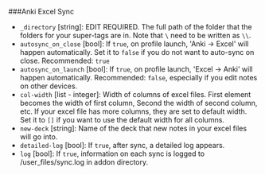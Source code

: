 ###Anki Excel Sync

- `_directory` [string]: EDIT REQUIRED. The full path of the folder that the folders for your super-tags are in. Note that `\` need to be written as `\\`.
- `autosync_on_close` [bool]: If `true`, on profile launch, 'Anki -> Excel' will happen automatically. Set it to `false` if you do not want to auto-sync on close. Recommended: `true`
- `autosync_on_launch` [bool]: If `true`, on profile launch, 'Excel -> Anki' will happen automatically. Recommended: `false`, especially if you edit notes on other devices.
- `col-width` [list - integer]: Width of columns of excel files. First element becomes the width of first column, Second the width of second column, etc. If your excel file has more columns, they are set to default width. Set it to `[]` if you want to use the default width for all columns.
- `new-deck` [string]: Name of the deck that new notes in your excel files will go into.
- `detailed-log` [bool]: If `true`, after sync, a detailed log appears.
- `log` [bool]: If `true`, information on each sync is logged to /user_files/sync.log in addon directory.
